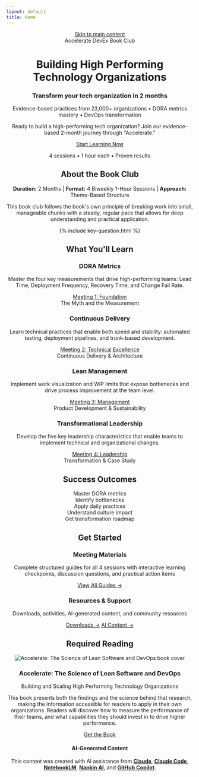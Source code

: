 ```yaml
---
layout: default
title: Home
---
```


<header>
  <a href="#maincontent" class="sr-only">Skip to main content</a>
<div class="hero-banner" markdown="0">
<div class="hero-content">
<div class="hero-value-prop">Accelerate DevEx Book Club</div>
<h1 class="hero-headline" id="building-high-performing-tech-organizations">Building High Performing Technology Organizations</h1>
<div class="site-title">
<h3 id="accelerate-devex-book-club">Transform your tech organization in 2 months</h3>
</div>
<p class="hero-subtitle">Evidence-based practices from 23,000+ organizations • DORA metrics mastery • DevOps transformation</p>

</div>

</div>

<nav aria-label="Main navigation">
  <!-- Add navigation links here if needed -->
</nav>

<main id="maincontent">

<div class="welcome-compact section-card" markdown="0">
<p>Ready to build a high-performing tech organization? Join our evidence-based 2-month journey through "Accelerate."</p>
<div class="welcome-cta">
<a href="{{ '/meetings/meeting-1/' | relative_url }}" class="btn btn--primary-action"><i class="fas fa-rocket"></i> Start Learning Now</a>
<p class="welcome-cta-subtitle">4 sessions • 1 hour each • Proven results</p>
</div>
</div>

<div class="quick-start section-card">
<h2><i class="fas fa-book"></i> About the Book Club</h2>
<p><strong>Duration:</strong> 2 Months | <strong>Format:</strong> 4 Biweekly 1-Hour Sessions | <strong>Approach:</strong> Theme-Based Structure</p>
<p>This book club follows the book's own principle of breaking work into small, manageable chunks with a steady, regular pace that allows for deep understanding and practical application.</p>
</div>

{% include key-question.html %}

<div class="what-youll-learn-section section-card" markdown="0">
<h2><i class="fas fa-bullseye"></i> What You'll Learn</h2>
<div class="learning-highlights">
<div class="highlight-grid">
<div class="highlight-card meeting-1">
  <div class="highlight-icon">
    <i class="fas fa-chart-line" role="img" aria-label="Chart line"></i>
  </div>
  <h3>DORA Metrics</h3>
  <p>Master the four key measurements that drive high-performing teams: Lead Time, Deployment Frequency, Recovery Time, and Change Fail Rate.</p>
  <div class="card-footer">
    <a href="{{ '/meetings/meeting-1/' | relative_url }}" class="meeting-link">
      <div class="meeting-badge">
        <span>Meeting 1:</span>
        <span>Foundation</span>
      </div>
    </a>
    <div class="meeting-subtitle">The Myth and the Measurement</div>
  </div>
</div>

<div class="highlight-card meeting-2">
  <div class="highlight-icon">
    <i class="fas fa-rocket" role="img" aria-label="Rocket"></i>
  </div>
  <h3>Continuous Delivery</h3>
  <p>Learn technical practices that enable both speed and stability: automated testing, deployment pipelines, and trunk-based development.</p>
  <div class="card-footer">
    <a href="{{ '/meetings/meeting-2/' | relative_url }}" class="meeting-link">
      <div class="meeting-badge">
        <span>Meeting 2:</span>
        <span>Technical Excellence</span>
      </div>
    </a>
    <div class="meeting-subtitle">Continuous Delivery & Architecture</div>
  </div>
</div>

<div class="highlight-card meeting-3">
  <div class="highlight-icon">
    <i class="fas fa-columns" role="img" aria-label="Columns"></i>
  </div>
  <h3>Lean Management</h3>
  <p>Implement work visualization and WIP limits that expose bottlenecks and drive process improvement at the team level.</p>
  <div class="card-footer">
    <a href="{{ '/meetings/meeting-3/' | relative_url }}" class="meeting-link">
      <div class="meeting-badge">
        <span>Meeting 3:</span>
        <span>Management</span>
      </div>
    </a>
    <div class="meeting-subtitle">Product Development & Sustainability</div>
  </div>
</div>

<div class="highlight-card meeting-4">
  <div class="highlight-icon">
    <i class="fas fa-users" role="img" aria-label="Users"></i>
  </div>
  <h3>Transformational Leadership</h3>
  <p>Develop the five key leadership characteristics that enable teams to implement technical and organizational changes.</p>
  <div class="card-footer">
    <a href="{{ '/meetings/meeting-4/' | relative_url }}" class="meeting-link">
      <div class="meeting-badge">
        <span>Meeting 4:</span>
        <span>Leadership</span>
      </div>
    </a>
    <div class="meeting-subtitle">Transformation & Case Study</div>
  </div>
</div>
</div>
</div>
</div>

<div class="success-metrics-compact section-card" markdown="0">
<h2><i class="fas fa-bullseye" aria-hidden="true"></i> Success Outcomes</h2>
<div class="outcomes-grid">
<div class="outcome-item" data-outcome="dora" onclick="showOutcomeDetail('dora')">
  <i class="fas fa-chart-line" role="img" aria-label="Chart line"></i> Master DORA metrics
  <div class="outcome-indicator"><i class="fas fa-chevron-down"></i></div>
</div>
<div class="outcome-item" data-outcome="bottlenecks" onclick="showOutcomeDetail('bottlenecks')">
  <i class="fas fa-search" role="img" aria-label="Search"></i> Identify bottlenecks
  <div class="outcome-indicator"><i class="fas fa-chevron-down"></i></div>
</div>
<div class="outcome-item" data-outcome="practices" onclick="showOutcomeDetail('practices')">
  <i class="fas fa-cogs" role="img" aria-label="Cogs"></i> Apply daily practices
  <div class="outcome-indicator"><i class="fas fa-chevron-down"></i></div>
</div>
<div class="outcome-item" data-outcome="culture" onclick="showOutcomeDetail('culture')">
  <i class="fas fa-users" role="img" aria-label="Users"></i> Understand culture impact
  <div class="outcome-indicator"><i class="fas fa-chevron-down"></i></div>
</div>
<div class="outcome-item" data-outcome="roadmap" onclick="showOutcomeDetail('roadmap')">
  <i class="fas fa-route" role="img" aria-label="Route"></i> Get transformation roadmap
  <div class="outcome-indicator"><i class="fas fa-chevron-down"></i></div>
</div>
</div>

<!-- Expandable Details Section -->
<div class="outcome-details" id="outcome-details" style="display: none;">
  <div class="outcome-detail" id="detail-dora">
    <h3><i class="fas fa-chart-line"></i> Master DORA Metrics</h3>
    <p>Learn to measure and improve the four key metrics that distinguish high-performing teams: <strong>Lead Time</strong> (time from commit to production), <strong>Deployment Frequency</strong> (how often you deploy), <strong>Mean Time to Recovery</strong> (how quickly you recover from failures), and <strong>Change Fail Rate</strong> (percentage of deployments causing failures).</p>
    <ul>
      <li>Understand the research behind these metrics from 23,000+ organizations</li>
      <li>Learn practical measurement techniques and tools</li>
      <li>Discover how these metrics correlate with business performance</li>
    </ul>
  </div>

  <div class="outcome-detail" id="detail-bottlenecks">
    <h3><i class="fas fa-search"></i> Identify Bottlenecks</h3>
    <p>Develop skills to systematically identify and eliminate constraints in your software delivery pipeline using <strong>Theory of Constraints</strong> and <strong>Value Stream Mapping</strong> techniques.</p>
    <ul>
      <li>Map your current software delivery value stream</li>
      <li>Identify the biggest constraints limiting throughput</li>
      <li>Apply Lean principles to eliminate waste and reduce cycle time</li>
    </ul>
  </div>

  <div class="outcome-detail" id="detail-practices">
    <h3><i class="fas fa-cogs"></i> Apply Daily Practices</h3>
    <p>Implement the technical and cultural practices that enable both <strong>speed and stability</strong> in software delivery, debunking the myth that you must choose between them.</p>
    <ul>
      <li>Continuous integration and deployment practices</li>
      <li>Automated testing strategies and trunk-based development</li>
      <li>Architecture patterns that support rapid, safe changes</li>
    </ul>
  </div>

  <div class="outcome-detail" id="detail-culture">
    <h3><i class="fas fa-users"></i> Understand Culture Impact</h3>
    <p>Learn how <strong>Westrum's organizational culture types</strong> (Pathological, Bureaucratic, Generative) directly impact software delivery performance and business outcomes.</p>
    <ul>
      <li>Assess your organization's current culture type</li>
      <li>Understand how culture affects information flow and decision-making</li>
      <li>Develop strategies to evolve toward a generative culture</li>
    </ul>
  </div>

  <div class="outcome-detail" id="detail-roadmap">
    <h3><i class="fas fa-route"></i> Get Transformation Roadmap</h3>
    <p>Build a practical, evidence-based plan for transforming your organization using the <strong>24 capabilities framework</strong> and real-world case studies.</p>
    <ul>
      <li>Prioritize capabilities based on your current maturity and goals</li>
      <li>Learn from successful transformation stories (ING, Target, etc.)</li>
      <li>Develop leadership skills to drive sustainable change</li>
    </ul>
  </div>
</div>
</div>

<div class="get-started-section section-card" markdown="0">
<h2><i class="fas fa-rocket"></i> Get Started</h2>
<div class="get-started-grid">
<div class="get-started-card primary">
<h3><i class="fas fa-book"></i> Meeting Materials</h3>
<p>Complete structured guides for all 4 sessions with interactive learning checkpoints, discussion questions, and practical action items</p>
<a href="{{ '/meetings' | relative_url }}" class="get-started-link">View All Guides →</a>
</div>

<div class="get-started-card secondary">
<h3><i class="fas fa-toolbox"></i> Resources & Support</h3>
<p>Downloads, activities, AI-generated content, and community resources</p>
<div class="resource-links">
<a href="{{ '/resources' | relative_url }}" class="get-started-link">Downloads →</a>
<a href="{{ '/prompts' | relative_url }}" class="get-started-link">AI Content →</a>
</div>
</div>
</div>
</div>

<div class="required-reading-section section-card" markdown="0">
<h2><i class="fas fa-book-open"></i> Required Reading</h2>
<div class="book-showcase">
<div class="book-visual">
<img src="{{ '/assets/images/book-cover.jpg' | relative_url }}" alt="Accelerate: The Science of Lean Software and DevOps book cover">
</div>
<div class="book-info">
<h3>Accelerate: The Science of Lean Software and DevOps</h3>
<p>Building and Scaling High Performing Technology Organizations</p>
<p class="book-description">This book presents both the findings and the science behind that research, making the information accessible for readers to apply in their own organizations. Readers will discover how to measure the performance of their teams, and what capabilities they should invest in to drive higher performance.</p>
<a href="https://www.amazon.com/Accelerate-Software-Performing-Technology-Organizations/dp/1942788339" class="btn btn--primary-action">Get the Book</a>
</div>
</div>
</div>

<script>
// Interactive Success Outcomes Functionality
let currentActiveOutcome = null;

function showOutcomeDetail(outcomeId) {
  const detailsContainer = document.getElementById('outcome-details');
  const targetDetail = document.getElementById('detail-' + outcomeId);
  const clickedItem = document.querySelector('[data-outcome="' + outcomeId + '"]');

  // If clicking the same item that's already active, close it
  if (currentActiveOutcome === outcomeId) {
    hideOutcomeDetails();
    return;
  }

  // Remove active state from all items
  document.querySelectorAll('.outcome-item').forEach(item => {
    item.classList.remove('active');
  });

  // Hide all detail sections
  document.querySelectorAll('.outcome-detail').forEach(detail => {
    detail.classList.remove('active');
  });

  // Show the details container
  detailsContainer.style.display = 'block';
  setTimeout(() => {
    detailsContainer.classList.add('show');
  }, 10);

  // Show the specific detail and mark item as active
  targetDetail.classList.add('active');
  clickedItem.classList.add('active');
  currentActiveOutcome = outcomeId;

  // Smooth scroll to the details section
  setTimeout(() => {
    detailsContainer.scrollIntoView({
      behavior: 'smooth',
      block: 'nearest'
    });
  }, 300);
}

function hideOutcomeDetails() {
  const detailsContainer = document.getElementById('outcome-details');

  // Remove active states
  document.querySelectorAll('.outcome-item').forEach(item => {
    item.classList.remove('active');
  });

  document.querySelectorAll('.outcome-detail').forEach(detail => {
    detail.classList.remove('active');
  });

  // Hide with animation
  detailsContainer.classList.remove('show');
  setTimeout(() => {
    detailsContainer.style.display = 'none';
  }, 400);

  currentActiveOutcome = null;
}

// Close details when clicking outside
document.addEventListener('click', function(event) {
  const detailsContainer = document.getElementById('outcome-details');
  const outcomeItems = document.querySelectorAll('.outcome-item');

  if (currentActiveOutcome &&
      !detailsContainer.contains(event.target) &&
      !Array.from(outcomeItems).some(item => item.contains(event.target))) {
    hideOutcomeDetails();
  }
});

// Keyboard accessibility
document.addEventListener('keydown', function(event) {
  if (event.key === 'Escape' && currentActiveOutcome) {
    hideOutcomeDetails();
  }
});
</script>

<footer class="ai-attribution" markdown="0">
  <div class="ai-attribution__icon">
    <i class="fas fa-robot" role="img" aria-label="Robot"></i>
  </div>
  <div class="ai-attribution__content">
    <h4 class="ai-attribution__title">AI-Generated Content</h4>
    <p class="ai-attribution__text">This content was created with AI assistance from <strong><a href="https://claude.ai/" target="_blank" rel="noopener noreferrer">Claude</a></strong>, <strong><a href="https://www.anthropic.com/claude-code" target="_blank" rel="noopener noreferrer">Claude Code</a></strong>, <strong><a href="https://notebooklm.google.com/" target="_blank" rel="noopener noreferrer">NotebookLM</a></strong>, <strong><a href="https://www.napkin.ai/" target="_blank" rel="noopener noreferrer">Napkin AI</a></strong>, and <strong><a href="https://github.com/features/copilot" target="_blank" rel="noopener noreferrer">GitHub Copilot</a></strong>.</p>
  </div>
</footer>

</main>
